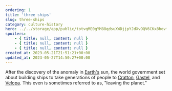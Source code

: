 ```yaml
---
ordering: 1
title: 'three ships'
slug: three-ships
category: culture-history
hero: ../../storage/app/public/totvqME0gYM88qdsuXWDjjpYJdXvOQV6CKx8hovf.jpg
spoilers:
    - { title: null, content: null }
    - { title: null, content: null }
    - { title: null, content: null }
created_at: 2023-05-21T21:51:21+00:00
updated_at: 2023-05-27T14:50:27+00:00
---
```

After the discovery of the anomaly in [Earth's](/category/culture-history/earth) sun, the world government set about building ships to take generations of people to [Cratton](/category/planets-cities/cratton), [Gastel](/category/planets-cities/gastel), and [Velopa](/category/planets-cities/velopa). This even is sometimes referred to as, "leaving the planet."